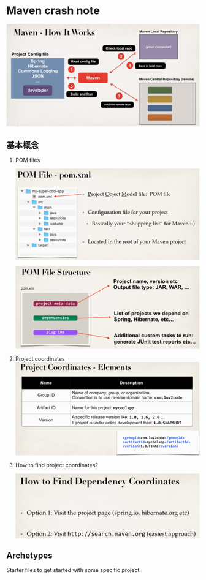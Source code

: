 # Maven crash note

![picture 32](/images/daea13a54df439e1e45906799b5b67127653d9613b90ba23dff9bd4a32655bf9.png)  

## 基本概念

1. POM files

    ![picture 33](/images/0c5e36c01828556c92b4e81561825b1b2aed64ca437fca0466dfbead7e496ed7.png)  

    ![picture 34](/images/89524a0b88f395e7aa64d9d07cb9b2f3f64bc4ae6236d4d735f5c1903d7e2fa0.png)  
2. Project coordinates
    ![picture 36](/images/23fc90ab3f2a49c95a5ab06c2660b541fa64fb2297dd8e4605260a18b4ab0244.png)  

3. How to find project coordinates?

    ![picture 37](/images/6e6b3260ad31f8f984668a722d49bdbf353329c03ac2d317bb34247c7659b812.png)  

## Archetypes

Starter files to get started with some specific project.
